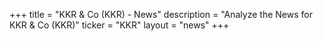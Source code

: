 +++
title = "KKR & Co (KKR) - News"
description = "Analyze the News for KKR & Co (KKR)"
ticker = "KKR"
layout = "news"
+++

